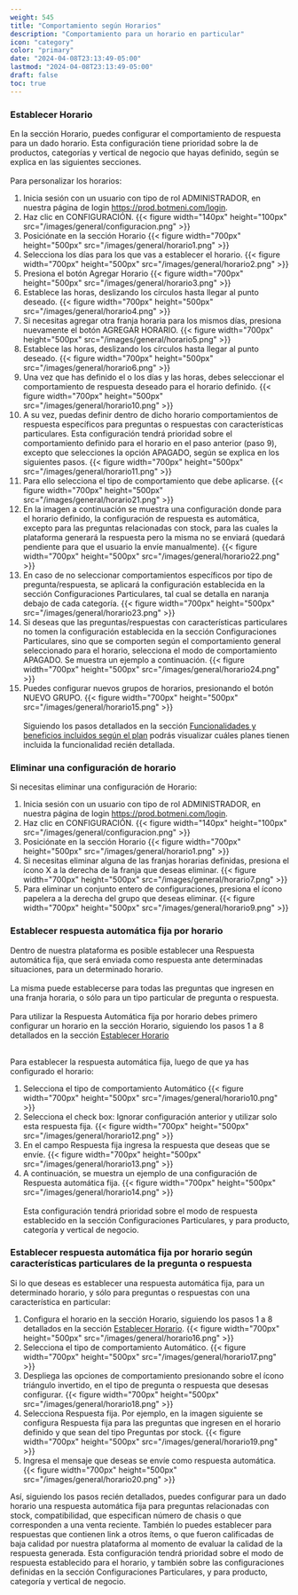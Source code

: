 ```yaml
---
weight: 545
title: "Comportamiento según Horarios"
description: "Comportamiento para un horario en particular"
icon: "category"
color: "primary"
date: "2024-04-08T23:13:49-05:00"
lastmod: "2024-04-08T23:13:49-05:00"
draft: false
toc: true
---
```

### Establecer Horario

En la sección Horario, puedes configurar el comportamiento de respuesta para un dado horario. Esta configuración tiene prioridad sobre la de productos, categorías y vertical de negocio que hayas definido, según se explica en las siguientes secciones.<br></br>
Para personalizar los horarios:
1. Inicia sesión con un usuario con tipo de rol ADMINISTRADOR, en nuestra página de login <https://prod.botmeni.com/login>.
2. Haz clic en CONFIGURACIÓN.
{{< figure width="140px" height="100px" src="/images/general/configuracion.png" >}}
3. Posiciónate en la sección Horario
{{< figure width="700px" height="500px" src="/images/general/horario1.png" >}}
4. Selecciona los días para los que vas a establecer el horario.
{{< figure width="700px" height="500px" src="/images/general/horario2.png" >}}
5. Presiona el botón Agregar Horario
{{< figure width="700px" height="500px" src="/images/general/horario3.png" >}}
6. Establece las horas, deslizando los círculos hasta llegar al punto deseado.
{{< figure width="700px" height="500px" src="/images/general/horario4.png" >}}
7. Si necesitas agregar otra franja horaria para los mismos días, presiona nuevamente el botón AGREGAR HORARIO.
{{< figure width="700px" height="500px" src="/images/general/horario5.png" >}}
8. Establece las horas, deslizando los círculos hasta llegar al punto deseado.
{{< figure width="700px" height="500px" src="/images/general/horario6.png" >}}
9. Una vez que has definido el o los días y las horas, debes seleccionar el comportamiento de respuesta deseado para el horario definido.
{{< figure width="700px" height="500px" src="/images/general/horario10.png" >}}
10. A su vez, puedas definir dentro de dicho horario comportamientos de respuesta específicos para preguntas o respuestas con características particulares. Esta configuración tendrá prioridad sobre el comportamiento definido para el horario en el paso anterior (paso 9), excepto que selecciones la opción APAGADO, según se explica en los siguientes pasos.
{{< figure width="700px" height="500px" src="/images/general/horario11.png" >}}
11. Para ello selecciona el tipo de comportamiento que debe aplicarse.
{{< figure width="700px" height="500px" src="/images/general/horario21.png" >}}
12. En la imagen a continuación se muestra una configuración donde para el horario definido, la configuración de respuesta es automática, excepto para las preguntas relacionadas con stock, para las cuales la plataforma generará la respuesta pero la misma no se enviará (quedará pendiente para que el usuario la envíe manualmente).
{{< figure width="700px" height="500px" src="/images/general/horario22.png" >}}
13. En caso de no seleccionar comportamientos específicos por tipo de pregunta/respuesta, se aplicará la configuración establecida en la sección Configuraciones Particulares, tal cual se detalla en naranja debajo de cada categoría.
{{< figure width="700px" height="500px" src="/images/general/horario23.png" >}}
14. Si deseas que las preguntas/respuestas con características particulares no tomen la configuración establecida en la sección Configuraciones Particulares, sino que se comporten según el comportamiento general seleccionado para el horario, selecciona el modo de comportamiento APAGADO. Se muestra un ejemplo a continuación.
{{< figure width="700px" height="500px" src="/images/general/horario24.png" >}}
15. Puedes configurar nuevos grupos de horarios, presionando el botón NUEVO GRUPO.
{{< figure width="700px" height="500px" src="/images/general/horario15.png" >}}
<br></br>
Siguiendo los pasos detallados en la sección [Funcionalidades y beneficios incluidos según el plan](../../Suscripcíon_y_Pagos/Tu_Suscripcion/Conocer_beneficios_planes.md) podrás visualizar cuáles planes tienen incluida la funcionalidad recién detallada.

### Eliminar una configuración de horario

Si necesitas eliminar una configuración de Horario:
1. Inicia sesión con un usuario con tipo de rol ADMINISTRADOR, en nuestra página de login <https://prod.botmeni.com/login>.
2. Haz clic en CONFIGURACIÓN.
{{< figure width="140px" height="100px" src="/images/general/configuracion.png" >}}
3. Posiciónate en la sección Horario
{{< figure width="700px" height="500px" src="/images/general/horario1.png" >}}
4. Si necesitas eliminar alguna de las franjas horarias definidas, presiona el ícono X a la derecha de la franja que deseas eliminar.
{{< figure width="700px" height="500px" src="/images/general/horario7.png" >}}
5. Para eliminar un conjunto entero de configuraciones, presiona el ícono papelera a la derecha del grupo que deseas eliminar.
{{< figure width="700px" height="500px" src="/images/general/horario9.png" >}}

### Establecer respuesta automática fija por horario

Dentro de nuestra plataforma es posible establecer una Respuesta automática fija, que será enviada como respuesta ante determinadas situaciones, para un determinado horario.<br></br>
La misma puede establecerse para todas las preguntas que ingresen en una franja horaria, o sólo para un tipo particular de pregunta o respuesta.<br></br>
Para utilizar la Respuesta Automática fija por horario debes primero configurar un horario en la sección Horario, siguiendo los pasos 1 a 8 detallados en la sección [Establecer Horario](../../Personaliza_tu_cuenta_de_botmeni/Configuración_comportamiento_respuesta/Horarios_solo_analizar.md)<br></br>

Para establecer la respuesta automática fija, luego de que ya has configurado el horario:
1. Selecciona el tipo de comportamiento Automático
{{< figure width="700px" height="500px" src="/images/general/horario10.png" >}}
2. Selecciona el check box: Ignorar configuración anterior y utilizar solo esta respuesta fija.
{{< figure width="700px" height="500px" src="/images/general/horario12.png" >}}
3. En el campo Respuesta fija ingresa la respuesta que deseas que se envíe.
{{< figure width="700px" height="500px" src="/images/general/horario13.png" >}}
4. A continuación, se muestra un ejemplo de una configuración de Respuesta automática fija.
{{< figure width="700px" height="500px" src="/images/general/horario14.png" >}}
<br></br>
Esta configuración tendrá prioridad sobre el modo de respuesta establecido en la sección Configuraciones Particulares, y para producto, categoría y vertical de negocio.

### Establecer respuesta automática fija por horario según características particulares de la pregunta o respuesta

Si lo que deseas es establecer una respuesta automática fija, para un determinado horario, y sólo para preguntas o respuestas con una característica en particular:
1. Configura el horario en la sección Horario, siguiendo los pasos 1 a 8 detallados en la sección [Establecer Horario](../../Personaliza_tu_cuenta_de_botmeni/Configuración_comportamiento_respuesta/Horarios_solo_analizar.md).
{{< figure width="700px" height="500px" src="/images/general/horario16.png" >}}
2. Selecciona el tipo de comportamiento Automático.
{{< figure width="700px" height="500px" src="/images/general/horario17.png" >}}
3. Despliega las opciones de comportamiento presionando sobre el ícono triángulo invertido, en el tipo de pregunta o respuesta que desesas configurar.
{{< figure width="700px" height="500px" src="/images/general/horario18.png" >}}
4. Selecciona Respuesta fija. Por ejemplo, en la imagen siguiente se configura Respuesta fija para las preguntas que ingresen en el horario definido y que sean del tipo Preguntas por stock.
{{< figure width="700px" height="500px" src="/images/general/horario19.png" >}}
5. Ingresa el mensaje que deseas se envíe como respuesta automática.
{{< figure width="700px" height="500px" src="/images/general/horario20.png" >}}

Así, siguiendo los pasos recién detallados, puedes configurar para un dado horario una respuesta automática fija para preguntas relacionadas con stock, compatibilidad, que especifican número de chasis o que corresponden a una venta reciente. También lo puedes establecer para respuestas que contienen link a otros ítems, o que fueron calificadas de baja calidad por nuestra plataforma al momento de evaluar la calidad de la respuesta generada.
Esta configuración tendrá prioridad sobre el modo de respuesta establecido para el horario, y también sobre las configuraciones definidas en la sección Configuraciones Particulares, y para producto, categoría y vertical de negocio.
